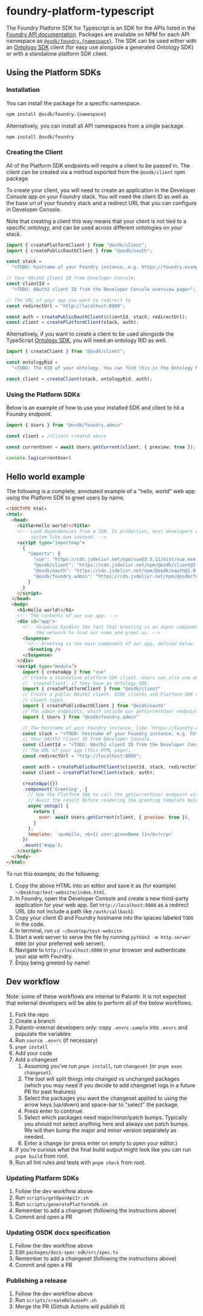 # foundry-platform-typescript

The Foundry Platform SDK for Typescript is an SDK for the APIs listed in the [Foundry API documentation](https://www.palantir.com/docs/foundry/api/). Packages are available on NPM for each API namespace as [`@osdk/foundry.{namespace}`](https://www.npmjs.com/search?q=%40osdk%2Ffoundry). The SDK can be used either with an [Ontology SDK](https://www.palantir.com/docs/foundry/ontology-sdk/overview/) client (for easy use alongside a generated Ontology SDK) or with a standalone platform SDK client.

## Using the Platform SDKs

### Installation

You can install the package for a specific namespace.

```bash
npm install @osdk/foundry.{namespace}
```

Alternatively, you can install all API namespaces from a single package.

```bash
npm install @osdk/foundry
```

### Creating the Client

All of the Platform SDK endpoints will require a client to be passed in. The client can be created via a method exported from the `@osdk/client` npm package.

To create your client, you will need to create an application in the Developer Console app on your Foundry stack. You will need the client ID as well as the base url of your foundry stack and a redirect URL that you can configure in Developer Console.

Note that creating a client this way means that your client is not tied to a specific ontology, and can be used across different ontologies on your stack.

```typescript
import { createPlatformClient } from "@osdk/client";
import { createPublicOauthClient } from "@osdk/oauth";

const stack =
  "<TODO: hostname of your Foundry instance, e.g. https://foundry.example.com>";

// Your OAuth2 client ID from Developer Console.
const clientId =
  "<TODO: OAuth2 client ID from the Developer Console overview page>";

// The URL of your app you want to redirect to
const redirectUrl = "http://localhost:8080";

const auth = createPublicOauthClient(clientId, stack, redirectUrl);
const client = createPlatformClient(stack, auth);
```

Alternatively, if you want to create a client to be used alongside the TypeScript [Ontology SDK](https://www.palantir.com/docs/foundry/ontology-sdk/overview/), you will need an ontology RID as well.

```typescript
import { createClient } from "@osdk/client";

const ontologyRid =
  "<TODO: The RID of your ontology. You can find this in the Ontology Manager application>";

const client = createClient(stack, ontologyRid, auth);
```

### Using the Platform SDKs

Below is an example of how to use your installed SDK and client to hit a Foundry endpoint.

```typescript
import { Users } from "@osdk/foundry.admin"

const client = //Client created above

const currentUser = await Users.getCurrent(client, { preview: true });

console.log(currentUser)
```

## Hello world example

The following is a complete, annotated example of a "hello, world" web app using the Platform SDK to greet users by name.

```html
<!DOCTYPE html>
<html>
  <head>
    <title>Hello world!</title>
    <!-- Load dependencies from a CDN. In production, most developers use a dependency and build
         system like npm instead. -->
    <script type="importmap">
      {
        "imports": {
          "vue": "https://cdn.jsdelivr.net/npm/vue@3.5.11/dist/vue.esm-browser.min.js",
          "@osdk/client": "https://cdn.jsdelivr.net/npm/@osdk/client@2.0.4/+esm",
          "@osdk/oauth": "https://cdn.jsdelivr.net/npm/@osdk/oauth@1.0.0/+esm",
          "@osdk/foundry.admin": "https://cdn.jsdelivr.net/npm/@osdk/foundry.admin@2.1.0/+esm"
        }
      }
    </script>
  </head>
  <body>
    <h1>Hello world!</h1>
    <!-- The contents of our vue app. -->
    <div id="app">
      <!-- Suspense handles the fact that Greeting is an async component, since it needs to wait on
           the network to load our name and greet us. -->
      <Suspense>
        <!-- Greeting is the main component of our app, defined below. -->
        <Greeting />
      </Suspense>
    </div>
    <script type="module">
      import { createApp } from "vue"
      // Create a standalone platform SDK client. Users can also use an OSDK client created with
      // `createClient` if they have an Ontology SDK.
      import { createPlatformClient } from "@osdk/client"
      // Create a public OAuth2 client. OSDK clients and Platform SDK clients use the same auth
      // client types.
      import { createPublicOauthClient } from "@osdk/oauth"
      // The admin endpoints, which include our getCurrentUser endpoint.
      import { Users } from "@osdk/foundry.admin"

      // The hostname of your Foundry instance, like `https://foundry.example.com`.
      const stack = "<TODO: hostname of your Foundry instance, e.g. https://foundry.example.com>";
      // Your OAuth2 client ID from Developer Console.
      const clientId = "<TODO: OAuth2 client ID from the Developer Console overview page>";
      // The URL of your app (this HTML page).
      const redirectUrl = "http://localhost:8080";

      const auth = createPublicOauthClient(clientId, stack, redirectUrl);
      const client = createPlatformClient(stack, auth);

      createApp({})
      .component('Greeting', {
        // Use the Platform SDK to call the getCurrentUser endpoint with the client we created.
        // Await the result before rendering the greeting template below.
        async setup() {
          return {
            user: await Users.getCurrent(client, { preview: true }),
          }
        },
        template: `<p>Hello, <b>{{ user.givenName }}</b>!</p>`
      })
      .mount('#app');
    </script>
  </body>
</html>
```

To run this example, do the following:

1. Copy the above HTML into an editor and save it as (for example) `~/Desktop/test-website/index.html`.
2. In Foundry, open the Developer Console and create a new third-party application for your web app. Set `http://localhost:8080` as a redirect URL (do not include a path like `/auth/callback`).
3. Copy your client ID and Foundry hostname into the spaces labeled `TODO` in the code.
4. In terminal, run `cd ~/Desktop/test-website`.
5. Start a web server to serve the file by running `python3 -m http.server 8080` (or your preferred web server).
6. Navigate to `http://localhost:8080` in your browser and authenticate your app with Foundry.
7. Enjoy being greeted by name!

## Dev workflow

Note: some of these workflows are internal to Palantir. It is not expected that external developers will be able to perform all of the below workflows.

1. Fork the repo
2. Create a branch
3. Palantir-internal developers only: copy `.envrc.sample` into `.envrc` and populate the variables
4. Run `source .envrc` (if necessary)
5. `pnpm install`
6. Add your code
7. Add a changeset
   1. Assuming you've run `pnpm install`, run `changeset` (or `pnpm exec changeset`).
   2. The tool will split things into changed vs unchanged packages (which you may need if you decide to add changeset logs in a future PR for past features)
   3. Select the packages you want the changeset applied to using the arrow keys (up/down) and space-bar to "select" the package.
   4. Press enter to continue.
   5. Select which packages need major/minor/patch bumps. Typically you should not select anything here and always use patch bumps. We will then bump the major and minor version separately as needed.
   6. Enter a change (or press enter on empty to open your editor.)
8. If you're curious what the final build output might look like you can run `pnpm build` from root.
9. Run all lint rules and tests with `pnpm check` from root.

### Updating Platform SDKs

1. Follow the dev workflow above
2. Run `scripts/getOpenApiIr.sh`
3. Run `scripts/generatePlatformSdk.sh`
4. Remember to add a changeset (following the instructions above)
5. Commit and open a PR

### Updating OSDK docs specification

1. Follow the dev workflow above
2. Edit `packages/docs-spec-sdk/src/spec.ts`
3. Remember to add a changeset (following the instructions above)
4. Commit and open a PR

### Publishing a release

1. Follow the dev workflow above
2. Run `scripts/createReleasePr.sh`
3. Merge the PR (Github Actions will publish it)
